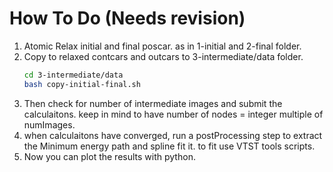 # How To Do (Needs revision)
1. Atomic Relax initial and final poscar. as in 1-initial and 2-final folder.
2. Copy to relaxed contcars and outcars to 3-intermediate/data folder.
    ```bash
    cd 3-intermediate/data
    bash copy-initial-final.sh
    ```
3. Then check for number of intermediate images and submit the calculaitons.
keep in mind to have number of nodes = integer multiple of numImages.
4. when  calculaitons have converged, run a postProcessing step to extract the Minimum energy path
and spline fit it. to fit use VTST tools scripts.
5. Now you can plot the results with python.
